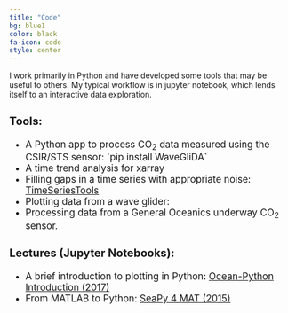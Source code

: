 ```yaml
---
title: "Code"
bg: blue1
color: black
fa-icon: code
style: center
---
```


<p>
I work primarily in Python and have developed some tools that may be useful to others. 
My typical workflow is in jupyter notebook, which lends itself to an interactive data exploration.
</p>

<div style="font-size:17px; text-align: left">
<h3>Tools:</h3>
<ul> 
    <li> A Python app to process CO<sub>2</sub> data measured using the CSIR/STS sensor: `pip install WaveGliDA`  </li>
    <li> A time trend analysis for xarray</li>
    <li> Filling gaps in a time series with appropriate noise: <a href="https://github.com/luke-gregor/TimeSeriesTools">TimeSeriesTools</a></li>
    <li> Plotting data from a wave glider:</li>
    <li> Processing data from a General Oceanics underway CO<sub>2</sub> sensor.</li>
</ul>

<h3>Lectures (Jupyter Notebooks):</h3>
<ul> 
    <li> A brief introduction to plotting in Python: <a href="https://github.com/luke-gregor/OceanPython_Intro"> Ocean-Python Introduction (2017) </a></li>
    <li> From MATLAB to Python: <a href="https://github.com/luke-gregor/SciPy4MAT"> SeaPy 4 MAT (2015) </a></li>
    </ul>


</div>